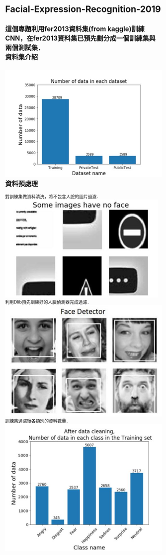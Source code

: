 # Facial-Expression-Recognition-2019
這個專題利用fer2013資料集(from kaggle)訓練CNN，在fer2013資料集已預先劃分成一個訓練集與兩個測試集．  
資料集介紹
------
![number of data in a predefined data set](https://github.com/Shuntw6096/Facial-Expression-Recognition-2019/blob/master/img/number_ds.JPG)  
資料預處理
------
對訓練集做資料清洗，將不包含人臉的圖片過濾．  
![clean](https://github.com/Shuntw6096/Facial-Expression-Recognition-2019/blob/readme/img/clean.JPG)  
利用Dlib預先訓練好的人臉偵測器完成過濾．  
![detector](https://github.com/Shuntw6096/Facial-Expression-Recognition-2019/blob/readme/img/detector.JPG)  
訓練集過濾後各類別的資料數量．  
![after cleaning](https://github.com/Shuntw6096/Facial-Expression-Recognition-2019/blob/readme/img/after_cleaning.JPG)  



